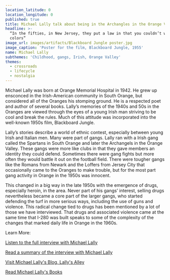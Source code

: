 ```yaml
---
location_latitude: 0
location_longitude: 0
published: true
title: Michael Lally talk about being in the Archangles in the Orange Valley
headline: >-
  “In the fifties, in New Jersey, they put a law in that you couldn’t wear gang
  colors” 
image_url: images/artifacts/Blackboard Jungle poster.jpg
image_caption: 'Poster for the film, Blackboard Jungle, 1955'
name: Michael Lally
subthemes: 'Childhood, gangs, Irish, Orange Valley'
themes:
  - crossroads
  - lifecycle
  - nostalgia
---
```

Michael Lally was born at Orange Memorial Hospital in 1942. He grew up ensconced in the Irish-American community in South Orange, but considered all of the Oranges his stomping ground. He is a respected poet and author of several books. Lally’s memories of the 1940s and 50s in the Oranges are viewed through the eyes of a young Irish man striving to be cool and break the rules. Much of this attitude was incorporated into the well-known 1950s film, Blackboard Jungle. 

Lally’s stories describe a world of ethnic contest, especially between young Irish and Italian men. Many were part of gangs. Lally ran with a Irish gang called the Spartans in South Orange and later the Archangels in the Orange Valley. These gangs were more like clubs in that they gave members an identity they could defend. Sometimes there were gang fights but more often they would battle it out on the football field. There were tougher gangs like the Romans from Newark and the Loffers from Jersey City that occasionally came to the Oranges to make trouble, but for the most part gang activity in Orange in the 1950s was innocent.

This changed in a big way in the late 1950s with the emergence of drugs, especially heroin, in the area. Never part of his gangs’ interest, selling drugs nevertheless became a core part of the larger gangs, who started defending the turf in more serious ways, including the use of guns and violence. This radical change tied to drugs has been mentioned by a lot of those we have interviewed. That drugs and associated violence  came at the same time that I-280 was built speaks to some of the complexity of the changes that marked daily life in Orange in the 1960s.  

Learn More:

[Listen to the full interview with Michael Lally](https://soundcloud.com/user-773139664/michael-lally-interview-12-15-17)  

[Read a summary of the interview with Michael Lally](https://github.com/uofo/reverse-archaeology-content/raw/gh-pages/files/Michael%20Lally%2012-15-17%20b.%201942.pdf)

[Visit Michael Lally's Blog, Lally's Alley](http://lallysalley.blogspot.com/)  

[Read Michael Lally's Books](https://www.amazon.com/Michael-Lally/e/B001K8KQ0K/ref=sr_ntt_srch_lnk_4?qid=1475180819&sr=1-4)

